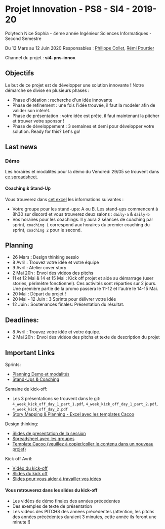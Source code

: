 # Projet Innovation - PS8 - SI4 - 2019-20

Polytech Nice Sophia - 4ème année Ingénieur Sciences Informatiques - Second Semestre 

Du 12 Mars au 12 Juin 2020
Responsables : [Philippe Collet](mailto:Philippe.Collet@univ-cotedazur.fr), [Rémi Pourtier](mailto:remi.pourtier@gmail.com)

Channel du projet : **si4-pns-innov**.

## Objectifs

Le but de ce projet est de développer une solution innovante ! Notre démarche se divise en plusieurs phases :
- Phase d'idéation : recherche d'un idée innovante
- Phase de refinement : une fois l'idée trouvée, il faut la modeler afin de valider son intérêt.
- Phase de présentation : votre idée est prête, il faut maintenant la pitcher et trouver votre sponsor !
- Phase de développement : 3 semaines et demi pour développer votre solution.
Ready for this? Let's go!

## Last news

### Démo

Les horaires et modalités pour la démo du Vendredi 29/05 se trouvent dans [ce spreadsheet](https://docs.google.com/spreadsheets/d/1-S8EsEkWvnmgrR0T12X_sDIueqrx5Q_kyAK8Lt42Mus/edit?usp=sharing).

#### Coaching & Stand-Up

Vous trouverez dans [cet excel](https://docs.google.com/spreadsheets/d/1mtOcYzvov8JCgdYVRQlcbJMVEZzWbkwzKolCiRbzWQk/edit?usp=sharing) les informations suivantes :
- Votre groupe pour les stand-ups: A ou B. Les stand-ups commencent à 8h30 sur discord et vous trouverez deux salons : `daily-a` & `daily-b`
- Vos horaires pour les coachings. Il y aura 2 séances de coaching par sprint, `coaching 1` correspond aux horaires du premier coaching du sprint, `coaching 2` pour le second.

## Planning

- 26 Mars : Design thinking sessio
- 8 Avril : Trouvez votre idée et votre équipe 
- 9 Avril : Atelier cover story 
- 2 Mai 20h : Envoi des vidéos des pitchs 
- 11 et 12 Mai & 14 et 15 Mai : Kick off projet et aide au démarrage (user stories, périmètre fonctionnel). Ces activités sont réparties sur 2 jours. Une première partie de la promo passera le 11-12 et l'autre le 14-15 Mai.
- 20 Mai : Départ du projet !
- 20 Mai - 12 Juin : 3 Sprints pour délivrer votre idée
- 12 Juin : Soutenances finales: Présentation du résultat.

## Deadlines:
- 8 Avril : Trouvez votre idée et votre équipe.
- 2 Mai 20h : Envoi des vidéos des pitchs et texte de description du projet

## Important Links

Sprints:
- [Planning Demo et modalités](https://docs.google.com/spreadsheets/d/1-S8EsEkWvnmgrR0T12X_sDIueqrx5Q_kyAK8Lt42Mus/edit?usp=sharing)
- [Stand-Ups & Coaching](https://docs.google.com/spreadsheets/d/1mtOcYzvov8JCgdYVRQlcbJMVEZzWbkwzKolCiRbzWQk/edit?usp=sharing)

Semaine de kick-off:
- Les 3 présentations se trouvent dans le git: `4_week_kick_off_day_1_part_1.pdf`,  `4_week_kick_off_day_1_part_2.pdf`,  `4_week_kick_off_day_2.pdf`
- [Story Mapping & Planning - Excel avec les templates Cacoo](https://docs.google.com/spreadsheets/d/1HRfl5a8cp-NDD28DY4r6KEeda2KTetZUKRdoidIvuQM/edit?usp=sharing)

Design thinking:
- [Slides de presentation de la session](https://drive.google.com/file/d/1jZ7I44SQjWNxhmn-Bza2DPicDtlx6OBL/view?usp=sharing)
- [Spreadsheet avec les groupes](https://docs.google.com/spreadsheets/d/1QzqVFrKQn00JAwtF0OJ3xjNNLoyHbiJweeTTcaqxgGw/edit?usp=sharing)
- [Template Cacoo (veuillez à copier/coller le contenu dans un nouveau projet)](https://cacoo.com/diagrams/oNj5Bz0UQLbA9C0E/B0750)
  
Kick off Avril:
- [Vidéo du kick-off](https://drive.google.com/file/d/1LmoSIkhlay_ktFNQskvP7VYCWyOl2uxP/view?usp=sharing)
- [Slides du kick off](https://github.com/NablaT/2019-2020-pns-innov/blob/master/1_kick_off-1920.pdf)
- [Slides pour vous aider à travailler vos idées](https://drive.google.com/file/d/1TsrbZf7Mp-Ul25I3HE-90SIa1ax7Beod/view?usp=sharing)

#### Vous retrouverez dans les slides du kick-off
- Les vidéos de démo finales des années précédentes
- Des exemples de texte de présentation 
- Les vidéos des PITCHS des années précédentes (attention, les pitchs des années précédentes duraient 3 minutes, cette année ils feront une minute !)
